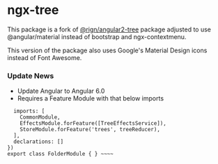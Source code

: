# ngx-tree

This package is a fork of [@rign/angular2-tree](https://www.npmjs.com/package/@rign/angular2-tree) package adjusted to use @angular/material instead of bootstrap and ngx-contextmenu.

This version of the package also uses Google's Material Design icons instead of Font Awesome.

### Update News

* Update Angular to Angular 6.0
* Requires a Feature Module with that below imports

~~~~ @NgModule({
  imports: [
    CommonModule,
    EffectsModule.forFeature([TreeEffectsService]),
    StoreModule.forFeature('trees', treeReducer),
  ],
  declarations: []
})
export class FolderModule { } ~~~~